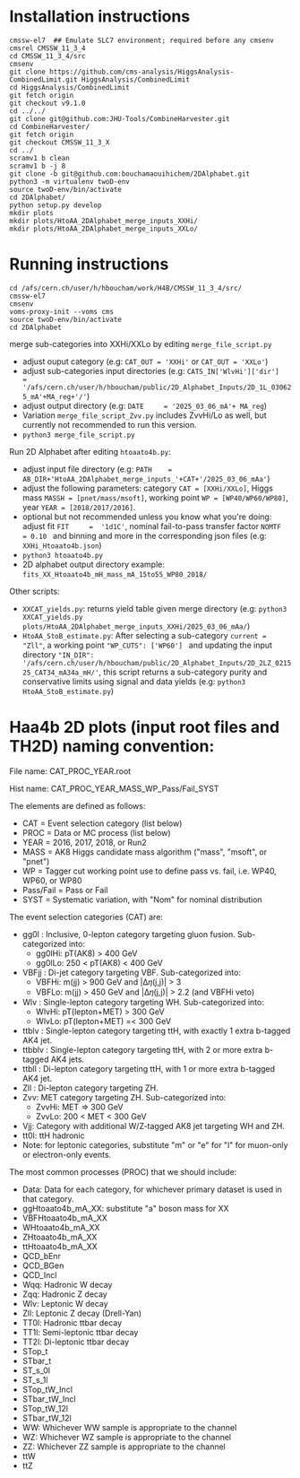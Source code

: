 # Installation instructions
```
cmssw-el7  ## Emulate SLC7 environment; required before any cmsenv
cmsrel CMSSW_11_3_4
cd CMSSW_11_3_4/src
cmsenv
git clone https://github.com/cms-analysis/HiggsAnalysis-CombinedLimit.git HiggsAnalysis/CombinedLimit
cd HiggsAnalysis/CombinedLimit
git fetch origin
git checkout v9.1.0
cd ../../
git clone git@github.com:JHU-Tools/CombineHarvester.git
cd CombineHarvester/
git fetch origin
git checkout CMSSW_11_3_X
cd ../
scramv1 b clean
scramv1 b -j 8
git clone -b git@github.com:bouchamaouihichem/2DAlphabet.git
python3 -m virtualenv twoD-env
source twoD-env/bin/activate
cd 2DAlphabet/
python setup.py develop
mkdir plots
mkdir plots/HtoAA_2DAlphabet_merge_inputs_XXHi/
mkdir plots/HtoAA_2DAlphabet_merge_inputs_XXLo/
```


# Running instructions
```
cd /afs/cern.ch/user/h/hboucham/work/H4B/CMSSW_11_3_4/src/
cmssw-el7 
cmsenv
voms-proxy-init --voms cms
source twoD-env/bin/activate
cd 2DAlphabet
```

merge sub-categories into XXHi/XXLo by editing ```merge_file_script.py```
-  adjust ouput category (e.g: ```CAT_OUT = 'XXHi'``` or ```CAT_OUT = 'XXLo'```)
-  adjust sub-categories input directories (e.g: ```CATS_IN['WlvHi']['dir']   = '/afs/cern.ch/user/h/hboucham/public/2D_Alphabet_Inputs/2D_1L_030625_mA'+MA_reg+'/'```)
-  adjust output directory (e.g: ```DATE     = '2025_03_06_mA'+ MA_reg```)
-  Variation ```merge_file_script_Zvv.py``` includes ZvvHi/Lo as well, but currently not recommended to run this version.
- ```python3 merge_file_script.py```

Run 2D Alphabet after editing ```htoaato4b.py```:
- adjust input file directory (e.g: ```PATH    = AB_DIR+'HtoAA_2DAlphabet_merge_inputs_'+CAT+'/2025_03_06_mAa'```)
- adjust the following parameters: category ```CAT = [XXHi/XXLo]```, Higgs mass ```MASSH = [pnet/mass/msoft]```, working point ```WP = [WP40/WP60/WP80]```, year ```YEAR = [2018/2017/2016]```.
- optional but not recommended unless you know what you're doing: adjust fit ```FIT     =  '1d1C'```, nominal fail-to-pass transfer factor ```NOMTF   = 0.10 ``` and binning and more in the corresponding json files (e.g: ```XXHi_Htoaato4b.json```)
- ```python3 htoaato4b.py```
- 2D alphabet output directory example: ```fits_XX_Htoaato4b_mH_mass_mA_15to55_WP80_2018/```

Other scripts:
- ```XXCAT_yields.py```: returns yield table given merge directory (e.g: ```python3 XXCAT_yields.py plots/HtoAA_2DAlphabet_merge_inputs_XXHi/2025_03_06_mAa/```)
- ```HtoAA_StoB_estimate.py```: After selecting a sub-category ```current = "Zll"```, a working point ```"WP_CUTS": ['WP60'] ``` and updating the input directory ```"IN_DIR": '/afs/cern.ch/user/h/hboucham/public/2D_Alphabet_Inputs/2D_2LZ_021525_CAT34_mA34a_mH/'```, this script returns a sub-category purity and conservative limits using signal and data yields (e.g: ```python3  HtoAA_StoB_estimate.py```)

# Haa4b 2D plots (input root files and TH2D) naming convention:
File name: CAT_PROC_YEAR.root

Hist name: CAT_PROC_YEAR_MASS_WP_Pass/Fail_SYST

The elements are defined as follows:
- CAT = Event selection category (list below)
- PROC = Data or MC process (list below)
- YEAR = 2016, 2017, 2018, or Run2
- MASS = AK8 Higgs candidate mass algorithm ("mass", "msoft", or "pnet")
- WP = Tagger cut working point use to define pass vs. fail, i.e. WP40, WP60, or WP80
- Pass/Fail = Pass or Fail 
- SYST = Systematic variation, with "Nom" for nominal distribution

The event selection categories (CAT) are:
- gg0l : Inclusive, 0-lepton category targeting gluon fusion. Sub-categorized into:
  - gg0lHi: pT(AK8) > 400 GeV
  - gg0lLo: 250 < pT(AK8) < 400 GeV
- VBFjj : Di-jet category targeting VBF. Sub-categorized into:
  - VBFHi: m(jj) > 900 GeV and |Δ𝜂(j,j)| > 3
  - VBFLo: m(jj) > 450 GeV and |Δ𝜂(j,j)| > 2.2 (and VBFHi veto)
- Wlv : Single-lepton category targeting WH. Sub-categorized into:
  - WlvHi: pT(lepton+MET) > 300 GeV
  - WlvLo:  pT(lepton+MET) =< 300 GeV
- ttblv : Single-lepton category targeting ttH, with exactly 1 extra b-tagged AK4 jet.
- ttbblv : Single-lepton category targeting ttH, with 2 or more extra b-tagged AK4 jets.
- ttbll : Di-lepton category targeting ttH, with 1 or more extra b-tagged AK4 jet.
- Zll : Di-lepton category targeting ZH.  
- Zvv: MET category targeting ZH. Sub-categorized into:
  - ZvvHi: MET => 300 GeV
  - ZvvLo: 200 < MET < 300 GeV
- Vjj: Category with additional W/Z-tagged AK8 jet targeting WH and ZH.
- tt0l: ttH hadronic
- Note: for leptonic categories, substitute "m" or "e" for "l" for muon-only or electron-only events.

The most common processes (PROC) that we should include:
- Data: Data for each category, for whichever primary dataset is used in that category.
- ggHtoaato4b_mA_XX: substitute "a" boson mass for XX
- VBFHtoaato4b_mA_XX
- WHtoaato4b_mA_XX
- ZHtoaato4b_mA_XX
- ttHtoaato4b_mA_XX
- QCD_bEnr
- QCD_BGen
- QCD_Incl
- Wqq: Hadronic W decay
- Zqq: Hadronic Z decay
- Wlv: Leptonic W decay
- Zll: Leptonic Z decay (Drell-Yan)
- TT0l: Hadronic ttbar decay
- TT1l: Semi-leptonic ttbar decay
- TT2l: Di-leptonic ttbar decay
- STop_t
- STbar_t
- ST_s_0l
- ST_s_1l
- STop_tW_Incl
- STbar_tW_Incl
- STop_tW_12l
- STbar_tW_12l
- WW: Whichever WW sample is appropriate to the channel
- WZ: Whichever WZ sample is appropriate to the channel
- ZZ: Whichever ZZ sample is appropriate to the channel
- ttW
- ttZ


